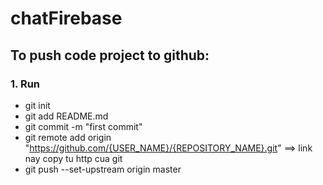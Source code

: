 # chatFirebase
## To push code project to github:
### 1. Run
- git init
- git add README.md
- git commit -m "first commit"
- git remote add origin "https://github.com/{USER_NAME}/{REPOSITORY_NAME}.git" ==> link nay copy tu http cua git
- git push --set-upstream origin master
